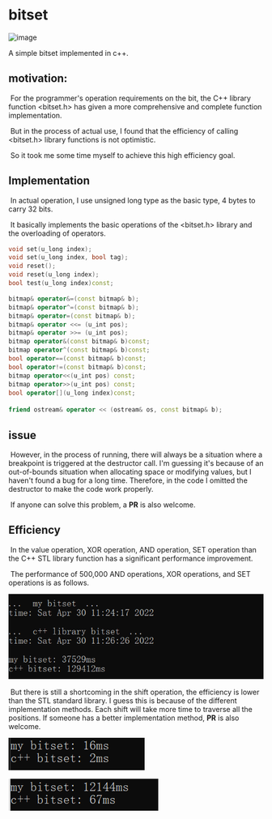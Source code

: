# bitset

![image](https://img.shields.io/badge/my-bitset-blue.svg)

 A simple bitset implemented in c++.

## motivation:

​	For the programmer's operation requirements on the bit, the C++ library function <bitset.h> has given a more comprehensive and complete function implementation.

​	But in the process of actual use, I found that the efficiency of calling <bitset.h> library functions is not optimistic.

​	So it took me some time myself to achieve this high efficiency goal.

## Implementation

​	In actual operation, I use unsigned long type as the basic type, 4 bytes to carry 32 bits.

​	It basically implements the basic operations of the <bitset.h> library and the overloading of operators.

```c++
void set(u_long index);                  
void set(u_long index, bool tag);     
void reset();                          
void reset(u_long index);               
bool test(u_long index)const; 
```

```c++
bitmap& operator&=(const bitmap& b);      
bitmap& operator^=(const bitmap& b);    
bitmap& operator=(const bitmap& b);       
bitmap& operator <<= (u_int pos);         
bitmap& operator >>= (u_int pos);       
bitmap operator&(const bitmap& b)const;   
bitmap operator^(const bitmap& b)const;   
bool operator==(const bitmap& b)const;   
bool operator!=(const bitmap& b)const;   
bitmap operator<<(u_int pos) const;       
bitmap operator>>(u_int pos) const;       
bool operator[](u_long index)const;      

friend ostream& operator << (ostream& os, const bitmap& b);
```

## issue

​	However, in the process of running, there will always be a situation where a breakpoint is triggered at the destructor call. I'm guessing it's because of an out-of-bounds situation when allocating space or modifying values, but I haven't found a bug for a long time. Therefore, in the code I omitted the destructor to make the code work properly.

​	If anyone can solve this problem, a **PR** is also welcome.

## Efficiency

​	In the value operation, XOR operation, AND operation, SET operation than the C++ STL library function has a significant performance improvement.

​	The performance of 500,000 AND operations, XOR operations, and SET operations is as follows.

![1](https://github.com/lunan0320/bitset/blob/main/3.png)

​	But there is still a shortcoming in the shift operation, the efficiency is lower than the STL standard library. I guess this is because of the different implementation methods. Each shift will take more time to traverse all the positions. If someone has a better implementation method, **PR** is also welcome.

![1](https://github.com/lunan0320/bitset/blob/main/1.png)

![img](https://github.com/lunan0320/bitset/blob/main/2.png)

